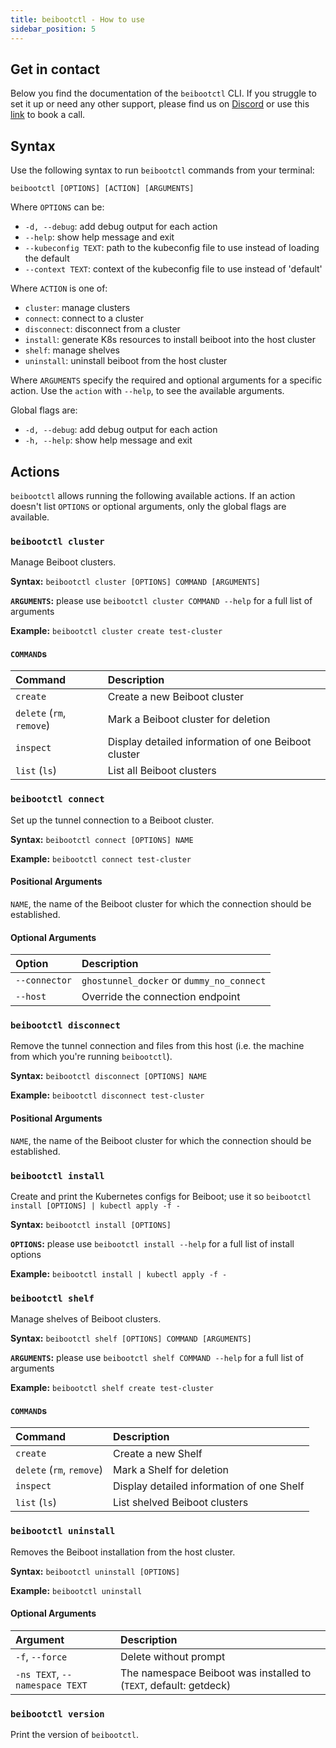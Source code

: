 ```yaml
---
title: beibootctl - How to use
sidebar_position: 5
---
```


## Get in contact
Below you find the documentation of the `beibootctl` CLI. 
If you struggle to set it up or need any other support, please find us on [Discord](https://discord.gg/KPeGxY2fb8) or use this [link](https://meetings.hubspot.com/hannes/getdeck-help) to book a call.


## Syntax

Use the following syntax to run `beibootctl` commands from your terminal:
```
beibootctl [OPTIONS] [ACTION] [ARGUMENTS]
```
Where `OPTIONS` can be:
- `-d, --debug`: add debug output for each action
- `--help`: show help message and exit
- `--kubeconfig TEXT`: path to the kubeconfig file to use instead of loading the default
- `--context TEXT`: context of the kubeconfig file to use instead of 'default'

Where `ACTION` is one of:
- `cluster`: manage clusters
- `connect`: connect to a cluster
- `disconnect`: disconnect from a cluster
- `install`: generate K8s resources to install beiboot into the host cluster
- `shelf`: manage shelves
- `uninstall`: uninstall beiboot from the host cluster

Where `ARGUMENTS` specify the required and optional arguments for a specific action. Use the `action` with `--help`, to see the available arguments.

Global flags are:
- `-d, --debug`: add debug output for each action
- `-h, --help`: show help message and exit



## Actions
`beibootctl` allows running the following available actions. If an action doesn't list `OPTIONS` or optional arguments, only the global flags are available.


### `beibootctl cluster`
Manage Beiboot clusters.

**Syntax:** `beibootctl cluster [OPTIONS] COMMAND [ARGUMENTS]`

**`ARGUMENTS`:** please use `beibootctl cluster COMMAND --help` for a full list of arguments

**Example:** `beibootctl cluster create test-cluster`

#### `COMMAND`s

| Command                   | Description                                         |
|:--------------------------|:----------------------------------------------------|
| `create`                  | Create a new Beiboot cluster                        |
| `delete` (`rm`, `remove`) | Mark a Beiboot cluster for deletion                 |
| `inspect`                 | Display detailed information of one Beiboot cluster | 
| `list` (`ls`)             | List all Beiboot clusters                           |


### `beibootctl connect`
Set up the tunnel connection to a Beiboot cluster.

**Syntax:** `beibootctl connect [OPTIONS] NAME`

**Example:** `beibootctl connect test-cluster`

#### Positional Arguments
`NAME`, the name of the Beiboot cluster for which the connection should be established.

#### Optional Arguments

| Option        | Description                               |
|:--------------|:------------------------------------------|
| `--connector` | `ghostunnel_docker` or `dummy_no_connect` |
| `--host`      | Override the connection endpoint          |


### `beibootctl disconnect`
Remove the tunnel connection and files from this host (i.e. the machine from which you're running `beibootctl`).

**Syntax:** `beibootctl disconnect [OPTIONS] NAME`

**Example:** `beibootctl disconnect test-cluster`

#### Positional Arguments
`NAME`, the name of the Beiboot cluster for which the connection should be established.


### `beibootctl install`
Create and print the Kubernetes configs for Beiboot; use it so `beibootctl install [OPTIONS] | kubectl apply -f -`

**Syntax:** `beibootctl install [OPTIONS]`

**`OPTIONS`:** please use `beibootctl install --help` for a full list of install options

**Example:** `beibootctl install | kubectl apply -f -`


### `beibootctl shelf`
Manage shelves of Beiboot clusters.

**Syntax:** `beibootctl shelf [OPTIONS] COMMAND [ARGUMENTS]`

**`ARGUMENTS`:** please use `beibootctl shelf COMMAND --help` for a full list of arguments

**Example:** `beibootctl shelf create test-cluster`

#### `COMMAND`s

| Command                   | Description                               |
|:--------------------------|:------------------------------------------|
| `create`                  | Create a new Shelf                        |
| `delete` (`rm`, `remove`) | Mark a Shelf for deletion                 |
| `inspect`                 | Display detailed information of one Shelf | 
| `list` (`ls`)             | List shelved Beiboot clusters             |


### `beibootctl uninstall`
Removes the Beiboot installation from the host cluster.

**Syntax:** `beibootctl uninstall [OPTIONS]`

**Example:** `beibootctl uninstall`

#### Optional Arguments

| Argument                       | Description                                                       |
|:-------------------------------|:------------------------------------------------------------------|
| `-f`, `--force`                | Delete without prompt                                             |
| `-ns TEXT`, `--namespace TEXT` | The namespace Beiboot was installed to (`TEXT`, default: getdeck) |


### `beibootctl version`
Print the version of `beibootctl`.
